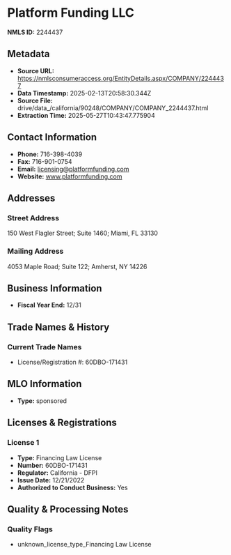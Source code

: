 # Platform Funding LLC

**NMLS ID:** 2244437

## Metadata
- **Source URL:** https://nmlsconsumeraccess.org/EntityDetails.aspx/COMPANY/2244437
- **Data Timestamp:** 2025-02-13T20:58:30.344Z
- **Source File:** drive/data_/california/90248/COMPANY/COMPANY_2244437.html
- **Extraction Time:** 2025-05-27T10:43:47.775904

## Contact Information
- **Phone:** 716-398-4039
- **Fax:** 716-901-0754
- **Email:** licensing@platformfunding.com
- **Website:** www.platformfunding.com

## Addresses
### Street Address
150 West Flagler Street; Suite 1460; Miami, FL 33130

### Mailing Address
4053 Maple Road; Suite 122; Amherst, NY 14226

## Business Information
- **Fiscal Year End:** 12/31

## Trade Names & History
### Current Trade Names
- License/Registration #: 60DBO-171431

## MLO Information
- **Type:** sponsored

## Licenses & Registrations

### License 1
- **Type:** Financing Law License
- **Number:** 60DBO-171431
- **Regulator:** California - DFPI
- **Issue Date:** 12/21/2022
- **Authorized to Conduct Business:** Yes

## Quality & Processing Notes
### Quality Flags
- unknown_license_type_Financing Law License

